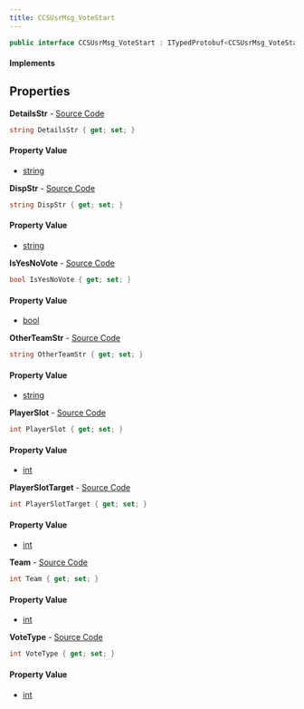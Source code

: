 ```yaml
---
title: CCSUsrMsg_VoteStart
---
```


```csharp
public interface CCSUsrMsg_VoteStart : ITypedProtobuf<CCSUsrMsg_VoteStart>, INativeHandle, INetMessage<CCSUsrMsg_VoteStart>, IDisposable
```

#### Implements

## Properties

**DetailsStr** - [Source Code](https://github.com/swiftly-solution/swiftlys2/blob/main/managed/src/SwiftlyS2.Generated/Protobufs/Interfaces/CCSUsrMsg_VoteStart.cs#L30)

```csharp
string DetailsStr { get; set; }
```

#### Property Value

- [string](https://learn.microsoft.com/dotnet/api/system.string)

**DispStr** - [Source Code](https://github.com/swiftly-solution/swiftlys2/blob/main/managed/src/SwiftlyS2.Generated/Protobufs/Interfaces/CCSUsrMsg_VoteStart.cs#L27)

```csharp
string DispStr { get; set; }
```

#### Property Value

- [string](https://learn.microsoft.com/dotnet/api/system.string)

**IsYesNoVote** - [Source Code](https://github.com/swiftly-solution/swiftlys2/blob/main/managed/src/SwiftlyS2.Generated/Protobufs/Interfaces/CCSUsrMsg_VoteStart.cs#L36)

```csharp
bool IsYesNoVote { get; set; }
```

#### Property Value

- [bool](https://learn.microsoft.com/dotnet/api/system.boolean)

**OtherTeamStr** - [Source Code](https://github.com/swiftly-solution/swiftlys2/blob/main/managed/src/SwiftlyS2.Generated/Protobufs/Interfaces/CCSUsrMsg_VoteStart.cs#L33)

```csharp
string OtherTeamStr { get; set; }
```

#### Property Value

- [string](https://learn.microsoft.com/dotnet/api/system.string)

**PlayerSlot** - [Source Code](https://github.com/swiftly-solution/swiftlys2/blob/main/managed/src/SwiftlyS2.Generated/Protobufs/Interfaces/CCSUsrMsg_VoteStart.cs#L21)

```csharp
int PlayerSlot { get; set; }
```

#### Property Value

- [int](https://learn.microsoft.com/dotnet/api/system.int32)

**PlayerSlotTarget** - [Source Code](https://github.com/swiftly-solution/swiftlys2/blob/main/managed/src/SwiftlyS2.Generated/Protobufs/Interfaces/CCSUsrMsg_VoteStart.cs#L39)

```csharp
int PlayerSlotTarget { get; set; }
```

#### Property Value

- [int](https://learn.microsoft.com/dotnet/api/system.int32)

**Team** - [Source Code](https://github.com/swiftly-solution/swiftlys2/blob/main/managed/src/SwiftlyS2.Generated/Protobufs/Interfaces/CCSUsrMsg_VoteStart.cs#L18)

```csharp
int Team { get; set; }
```

#### Property Value

- [int](https://learn.microsoft.com/dotnet/api/system.int32)

**VoteType** - [Source Code](https://github.com/swiftly-solution/swiftlys2/blob/main/managed/src/SwiftlyS2.Generated/Protobufs/Interfaces/CCSUsrMsg_VoteStart.cs#L24)

```csharp
int VoteType { get; set; }
```

#### Property Value

- [int](https://learn.microsoft.com/dotnet/api/system.int32)

